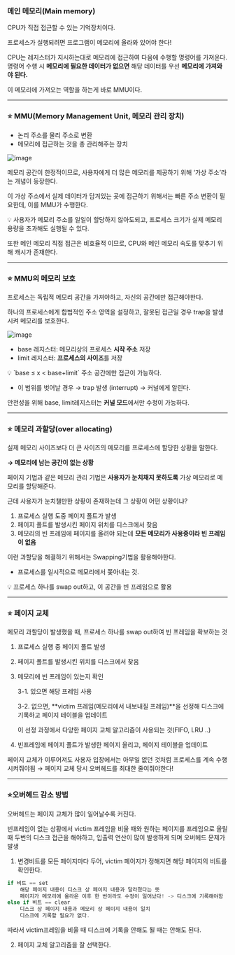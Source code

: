 ### 메인 메모리(Main memory)

CPU가 직접 접근할 수 있는 기억장치이다.

프로세스가 실행되려면 프로그램이 메모리에 올라와 있어야 한다!

CPU는 레지스터가 지시하는대로 메모리에 접근하여 다음에 수행할 명령어를 가져온다. 명령어 수행 시 **메모리에 필요한 데이터가 없으면** 해당 데이터를 우선 **메모리에 가져와야 된다.**

이 메모리에 가져오는 역할을 하는게 바로 MMU이다.

---

### ⭐️ MMU(Memory Management Unit, 메모리 관리 장치)

- 논리 주소를 물리 주소로 변환
- 메모리에 접근하는 것을 총 관리해주는 장치

![image](https://github.com/2024-Computer-Science/2024-Computer-Science/assets/83461362/60fec22f-abf7-4165-b2d3-688434c710f9)

메모리 공간이 한정적이므로, 사용자에게 더 많은 메모리를 제공하기 위해 ‘가상 주소’라는 개념이 등장한다.

이 가상 주소에서 실제 데이터가 담겨있는 곳에 접근하기 위해서는 빠른 주소 변환이 필요한데, 이를 MMU가 수행한다.

<aside>
💡 사용자가 메모리 주소를 일일이 할당하지 않아도되고, 프로세스 크기가 실제 메모리 용량을 초과해도 실행될 수 있다.

</aside>


또한 메인 메모리 직접 접근은 비효율적 이므로, CPU와 메인 메모리 속도를 맞추기 위해 캐시가 존재한다.

---

### ⭐️ MMU의 메모리 보호

프로세스는 독립적 메모리 공간을 가져야하고, 자신의 공간에만 접근해야한다.

하나의 프로세스에게 합법적인 주소 영역을 설정하고, 잘못된 접근일 경우 trap을 발생시켜 메모리를 보호한다.

![image](https://github.com/2024-Computer-Science/2024-Computer-Science/assets/83461362/72771df2-d375-449d-83c0-e65c74bfe37a)

- base 레지스터:  메모리상의 프로세스 **시작 주소** 저장
- limit 레지스터: **프로세스의 사이즈**를 저장

<aside>
💡 `base ≤ x < base+limit` 주소 공간에만 접근이 가능하다.

</aside>

- 이 범위를 벗어날 경우 → trap 발생 (interrupt) → 커널에게 알린다.

안전성을 위해 base, limit레지스터는 **커널 모드**에서만 수정이 가능하다.

---

### ⭐️ 메모리 과할당(over allocating)

실제 메모리 사이즈보다 더 큰 사이즈의 메모리를 프로세스에 할당한 상황을 말한다.

**→ 메모리에 남는 공간이 없는 상황**

페이지 기법과 같은 메모리 관리 기법은 **사용자가 눈치채지 못하도록** 가상 메모리로 메모리를 할당해준다.

근데 사용자가 눈치챌만한 상황이 존재하는데 그 상황이 어떤 상황이냐?

1. 프로세스 실행 도중 페이지 폴트가 발생
2. 페이지 폴트를 발생시킨 페이지 위치를 디스크에서 찾음
3. 메모리의 빈 프레임에 페이지를 올려야 되는데 **모든 메모리가 사용중이라 빈 프레임이 없음**

이런 과할당을 해결하기 위해서는 Swapping기법을 활용해야한다.

- 프로세스를 일시적으로 메모리에서 쫒아내는 것.

<aside>
💡 프로세스 하나를 swap out하고, 이 공간을 빈 프레임으로 활용

</aside>

---

### ⭐️ 페이지 교체

메모리 과할당이 발생했을 때, 프로세스 하나를 swap out하여 빈 프레임을 확보하는 것

1. 프로세스 실행 중 페이지 폴트 발생
2. 페이지 폴트를 발생시킨 위치를 디스크에서 찾음
3. 메모리에 빈 프레임이 있는지 확인
    
    3-1. 있으면 해당 프레임 사용
    
    3-2. 없으면, **victim 프레임(메모리에서 내보내질 프레임)**을 선정해 디스크에 기록하고 페이지 테이블을 업데이트
    
    이 선정 과정에서 다양한 페이지 교체 알고리즘이 사용되는 것(FIFO, LRU ..)
    
4. 빈프레임에 페이지 폴트가 발생한 페이지 올리고, 페이지 테이블을 업데이트

페이지 교체가 이루어져도 사용자 입장에서는 아무일 없던 것처럼 프로세스를 계속 수행시켜줘야됨 → 페이지 교체 당시 오버헤드를 최대한 줄여줘야한다!

---

### ⭐️오버헤드 감소 방법

오버헤드는 페이지 교체가 많이 일어날수록 커진다. 

빈프레임이 없는 상황에서 victim 프레임을 비울 때와 원하는 페이지를 프레임으로 올릴 때 두번의 디스크 접근을 해야하고, 입출력 연산이 많이 발생하게 되며 오버헤드 문제가 발생

1. 변경비트를 모든 페이지마다 두어, victim 페이지가 정해지면 해당 페이지의 비트를 확인한다.

```c
if 비트 == set
	해당 페이지 내용이 디스크 상 페이지 내용과 달라졌다는 뜻
	페이지가 메모리에 올라온 이후 한 번이라도 수정이 일어났다! -> 디스크에 기록해야함
else if 비트 == clear
	디스크 상 페이지 내용과 메모리 상 페이지 내용이 일치
	디스크에 기록할 필요가 없다.
```

따라서 victim프레임을 비울 때 디스크에 기록을 안해도 될 때는 안해도 된다.

2. 페이지 교체 알고리즘을 잘 선택한다.
